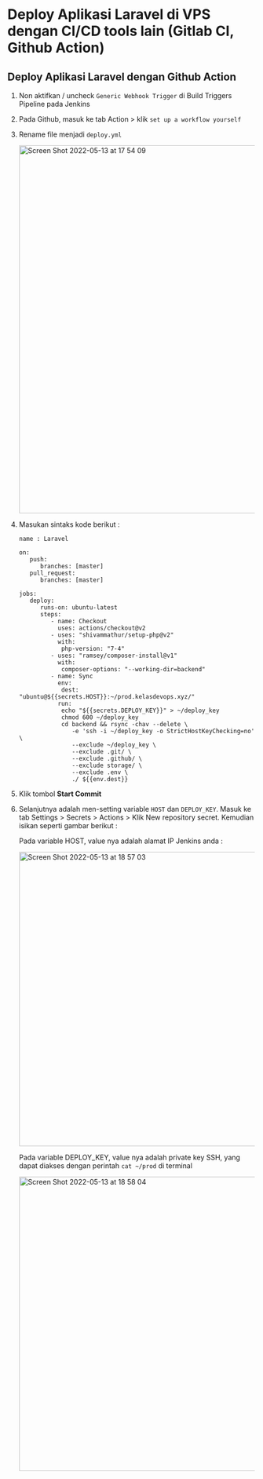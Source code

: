 # Deploy Aplikasi Laravel di VPS dengan CI/CD tools lain (Gitlab CI, Github Action)

## Deploy Aplikasi Laravel dengan Github Action

1. Non aktifkan / uncheck `Generic Webhook Trigger` di Build Triggers Pipeline pada Jenkins
2. Pada Github, masuk ke tab Action > klik `set up a workflow yourself`
3. Rename file menjadi `deploy.yml`

   <img width="750" alt="Screen Shot 2022-05-13 at 17 54 09" src="https://user-images.githubusercontent.com/38523284/168269143-9cad9441-bd9f-475f-87b8-f446863076ff.png">

4. Masukan sintaks kode berikut :
   ```
   name : Laravel
   
   on:
      push:
         branches: [master]
      pull_request:
         branches: [master]
         
   jobs:
      deploy:
         runs-on: ubuntu-latest
         steps:
            - name: Checkout
              uses: actions/checkout@v2
            - uses: "shivammathur/setup-php@v2"
              with:
               php-version: "7-4"
            - uses: "ramsey/composer-install@v1"
              with:
               composer-options: "--working-dir=backend"
            - name: Sync
              env:
               dest: "ubuntu@${{secrets.HOST}}:~/prod.kelasdevops.xyz/"
              run:
               echo "${{secrets.DEPLOY_KEY}}" > ~/deploy_key
               chmod 600 ~/deploy_key
               cd backend && rsync -chav --delete \
                  -e 'ssh -i ~/deploy_key -o StrictHostKeyChecking=no' \
                  --exclude ~/deploy_key \
                  --exclude .git/ \
                  --exclude .github/ \
                  --exclude storage/ \
                  --exclude .env \
                  ./ ${{env.dest}}
   ```

5. Klik tombol **Start Commit**
6. Selanjutnya adalah men-setting variable `HOST` dan `DEPLOY_KEY`. Masuk ke tab Settings > Secrets > Actions > Klik New repository secret. Kemudian isikan seperti gambar berikut :
   
   Pada variable HOST, value nya adalah alamat IP Jenkins anda :
   
   <img width="600" alt="Screen Shot 2022-05-13 at 18 57 03" src="https://user-images.githubusercontent.com/38523284/168278462-74e4a1ec-b390-47d0-9390-7e7764f1d661.png">
   
   Pada variable DEPLOY_KEY, value nya adalah private key SSH, yang dapat diakses dengan perintah `cat ~/prod` di terminal
   
   <img width="600" alt="Screen Shot 2022-05-13 at 18 58 04" src="https://user-images.githubusercontent.com/38523284/168278877-4a8bf4df-68cb-46e9-8b80-aa711712c23f.png">
